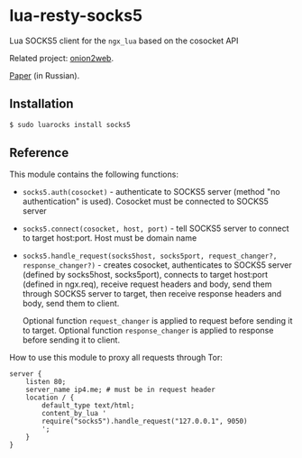 lua-resty-socks5
================

Lua SOCKS5 client for the `ngx_lua` based on the cosocket API

Related project:
[onion2web](https://github.com/starius/onion2web).

[Paper](http://habrahabr.ru/post/243055/) (in Russian).

Installation
------------

```bash
$ sudo luarocks install socks5
```

Reference
---------

This module contains the following functions:

 * `socks5.auth(cosocket)` - authenticate to SOCKS5
    server (method "no authentication" is used).
    Cosocket must be connected to SOCKS5 server
 * `socks5.connect(cosocket, host, port)` - tell
    SOCKS5 server to connect to target host:port.
    Host must be domain name
 * `socks5.handle_request(socks5host, socks5port,
    request_changer?, response_changer?)` -
    creates cosocket, authenticates to SOCKS5 server
    (defined by socks5host, socks5port),
    connects to target host:port (defined in ngx.req),
    receive request headers and body, send them
    through SOCKS5 server to target,
    then receive response headers and body,
    send them to client.

    Optional function `request_changer` is applied to
    request before sending it to target.
    Optional function `response_changer` is applied to
    response before sending it to client.

How to use this module to proxy all requests through Tor:

```nginx
server {
    listen 80;
    server_name ip4.me; # must be in request header
    location / {
        default_type text/html;
        content_by_lua '
        require("socks5").handle_request("127.0.0.1", 9050)
        ';
    }
}
```
